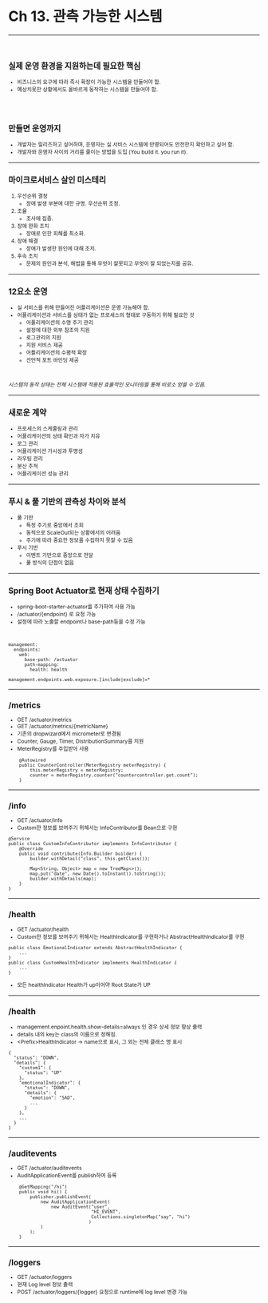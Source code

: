 
<!-- $theme: gaia -->
<!-- template: invert -->
<!-- page_number:true -->
<!-- $size: 16:9 --> 
  
# Ch 13. 관측 가능한 시스템

----

<div style="font-size:75%">

<br>

## 실제 운영 환경을 지원하는데 필요한 핵심

* 비즈니스의 요구에 따라 즉시 확장이 가능한 시스템을 만들어야 함.
* 예상치못한 상황에서도 올바르게 동작하는 시스템을 만들어야 함.

<br><br>

## 만들면 운영까지

* 개발자는 릴리즈하고 싶어하며, 운영자는 실 서비스 시스템에 반영되어도 안전한지 확인하고 싶어 함.
* 개발자와 운영자 사이의 거리를 줄이는 방법을 도입 (You build it. you run it).

</div>

----

<div style="font-size:75%">

## 마이크로서비스 살인 미스테리

1. 우선순위 결정
 	* 장애 발생 부분에 대한 규명. 우선순위 조정.
2. 조율
	* 조사에 집중.
3. 장애 완화 조치
	* 장애로 인한 피해를 최소화.
4. 장애 해결
	* 장애가 발생한 원인에 대해 조치.
5. 후속 조치
	* 문제의 원인과 분석, 해법을 통해 무엇이 잘못되고 무엇이 잘 되었는지를 공유.

</div>

----

<div style="font-size:75%">

## 12요소 운영

* 실 서비스를 위해 만들어진 어플리케이션은 운영 가능해야 함.
* 어플리케이션과 서비스를 상태가 없는 프로세스의 형태로 구동하기 위해 필요한 것
	* 어플리케이션의 수명 주기 관리
	* 설정에 대한 외부 참조의 지원
	* 로그관리의 지원
	* 지원 서비스 제공
	* 어플리케이션의 수평적 확장
	* 선언적 포트 바인딩 제공

<br>

*시스템의 동작 상태는 전체 시스템에 적용된 효율적인 모니터링을 통해 비로소 얻을 수 있음.*	

</div>

----

<div style="font-size:75%">

## 새로운 계약

* 프로세스의 스케줄링과 관리
* 어플리케이션의 상태 확인과 자가 치유
* 로그 관리
* 어플리케이션 가시성과 투명성
* 라우팅 관리
* 분산 추적
* 어플리케이션 성능 관리

</div>

----

<div style="font-size:75%">

## 푸시 & 풀 기반의 관측성 차이와 분석

* 풀 기반
	* 특정 주기로 중앙에서 조회
	* 동적으로 ScaleOut되는 상황에서의 어려움
	* 주기에 따라 중요한 정보를 수집하지 못할 수 있음
* 푸시 기반
	* 이벤트 기반으로 중앙으로 전달
	* 풀 방식의 단점이 없음

</div>

----

<div style="font-size:75%">

## Spring Boot Actuator로 현재 상태 수집하기

* spring-boot-starter-actuator를 추가하여 사용 가능
* /actuator/{endpoint} 로 요청 가능
* 설정에 따라 노출할 endpoint나 base-path등을 수정 가능

<br>

```
management:
  endpoints:
    web:
      base-path: /actuator
      path-mapping:
        health: health
        
management.endpoints.web.exposure.[include|exclude]=*
```

</div>

----

<div style="font-size:75%">

## /metrics

* GET /actuator/metrics
* GET /actuator/metrics/{metricName}
* 기존의 dropwizard에서 micrometer로 변경됨
* Counter, Gauge, Timer, DistributionSummary를 지원
* MeterRegistry를 주입받아 사용

```
    @Autowired
    public CounterController(MeterRegistry meterRegistry) {
        this.meterRegistry = meterRegistry;
        counter = meterRegistry.counter("countercontroller.get.count");
    }
```


</div>

----

<div style="font-size:75%">

## /info

* GET /actuator/info
* Custom한 정보를 보여주기 위해서는 InfoContributor를 Bean으로 구현

```
@Service
public class CustomInfoContributor implements InfoContributor {
    @Override
    public void contribute(Info.Builder builder) {
        builder.withDetail("class", this.getClass());

        Map<String, Object> map = new TreeMap<>();
        map.put("date", new Date().toInstant().toString());
        builder.withDetails(map);
    }
}
```


</div>

----

<div style="font-size:75%">

## /health

* GET /actuator/health
* Custom한 정보를 보여주기 위해서는 HealthIndicator를 구현하거나 AbstractHealthIndicator를 구현

```
public class EmotionalIndicator extends AbstractHealthIndicator {
	...
}
public class CustomHealthIndicator implements HealthIndicator {
	...
}
```

* 모든 healthIndicator Health가 up이어야 Root State가 UP


</div>

----

<div style="font-size:75%">

## /health

* management.enpoint.health.show-details=always 인 경우 상세 정보 항상 출력
* details 내의 key는 class의 이름으로 정해짐.
* \<Prefix\>HealthIndicator -> name으로 표시, 그 외는 전체 클래스 명 표시
```
{
  "status": "DOWN",
  "details": {
    "custom1": {
      "status": "UP"
    },
    "emotionalIndicator": {
      "status": "DOWN",
      "details": {
        "emotion": "SAD",
        ...
      }
    },
    ...
  }
}
```

</div>

----

<div style="font-size:75%">

## /auditevents

* GET /actuator/auditevents
* AuditApplicationEvent를 publish하여 등록
```
    @GetMapping("/hi")
    public void hi() {
        publisher.publishEvent(
            new AuditApplicationEvent(
                new AuditEvent("user", 
                               "HI_EVENT", 
                               Collections.singletonMap("say", "hi")
                              )
            )
        );
    }
```


</div>

----

<div style="font-size:75%">

## /loggers

* GET /actuator/loggers
* 현재 Log level 정보 출력
* POST /actuator/loggers/{logger} 요청으로 runtime에 log level 변경 가능

</div>
